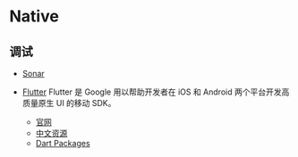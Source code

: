 # Native

## 调试

- [Sonar](https://github.com/facebook/sonar)

- [Flutter](https://github.com/flutter/flutter) Flutter 是 Google 用以帮助开发者在 iOS 和 Android 两个平台开发高质量原生 UI 的移动 SDK。
    - [官⽹](https://flutter.io/)
    - [中⽂资源](https://flutter-io.cn/)
    - [Dart Packages](https://pub.dartlang.org/)
